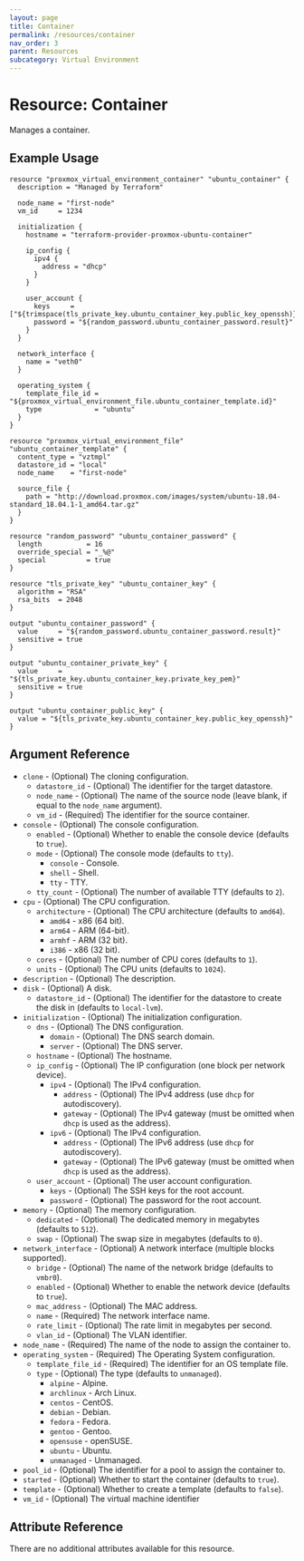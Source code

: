 ```yaml
---
layout: page
title: Container
permalink: /resources/container
nav_order: 3
parent: Resources
subcategory: Virtual Environment
---
```


# Resource: Container

Manages a container.

## Example Usage

```
resource "proxmox_virtual_environment_container" "ubuntu_container" {
  description = "Managed by Terraform"

  node_name = "first-node"
  vm_id     = 1234

  initialization {
    hostname = "terraform-provider-proxmox-ubuntu-container"

    ip_config {
      ipv4 {
        address = "dhcp"
      }
    }

    user_account {
      keys     = ["${trimspace(tls_private_key.ubuntu_container_key.public_key_openssh)}"]
      password = "${random_password.ubuntu_container_password.result}"
    }
  }

  network_interface {
    name = "veth0"
  }

  operating_system {
    template_file_id = "${proxmox_virtual_environment_file.ubuntu_container_template.id}"
    type             = "ubuntu"
  }
}

resource "proxmox_virtual_environment_file" "ubuntu_container_template" {
  content_type = "vztmpl"
  datastore_id = "local"
  node_name    = "first-node"

  source_file {
    path = "http://download.proxmox.com/images/system/ubuntu-18.04-standard_18.04.1-1_amd64.tar.gz"
  }
}

resource "random_password" "ubuntu_container_password" {
  length           = 16
  override_special = "_%@"
  special          = true
}

resource "tls_private_key" "ubuntu_container_key" {
  algorithm = "RSA"
  rsa_bits  = 2048
}

output "ubuntu_container_password" {
  value     = "${random_password.ubuntu_container_password.result}"
  sensitive = true
}

output "ubuntu_container_private_key" {
  value     = "${tls_private_key.ubuntu_container_key.private_key_pem}"
  sensitive = true
}

output "ubuntu_container_public_key" {
  value = "${tls_private_key.ubuntu_container_key.public_key_openssh}"
}
```

## Argument Reference

* `clone` - (Optional) The cloning configuration.
    * `datastore_id` - (Optional) The identifier for the target datastore.
    * `node_name` - (Optional) The name of the source node (leave blank, if equal to the `node_name` argument).
    * `vm_id` - (Required) The identifier for the source container.
* `console` - (Optional) The console configuration.
    * `enabled` - (Optional) Whether to enable the console device (defaults to `true`).
    * `mode` - (Optional) The console mode (defaults to `tty`).
        * `console` - Console.
        * `shell` - Shell.
        * `tty` - TTY.
    * `tty_count` - (Optional) The number of available TTY (defaults to `2`).
* `cpu` - (Optional) The CPU configuration.
    * `architecture` - (Optional) The CPU architecture (defaults to `amd64`).
        * `amd64` - x86 (64 bit).
        * `arm64` - ARM (64-bit).
        * `armhf` - ARM (32 bit).
        * `i386` - x86 (32 bit).
    * `cores` - (Optional) The number of CPU cores (defaults to `1`).
    * `units` - (Optional) The CPU units (defaults to `1024`).
* `description` - (Optional) The description.
* `disk` - (Optional) A disk.
    * `datastore_id` - (Optional) The identifier for the datastore to create the disk in (defaults to `local-lvm`).
* `initialization` - (Optional) The initialization configuration.
    * `dns` - (Optional) The DNS configuration.
        * `domain` - (Optional) The DNS search domain.
        * `server` - (Optional) The DNS server.
    * `hostname` - (Optional) The hostname.
    * `ip_config` - (Optional) The IP configuration (one block per network device).
        * `ipv4` - (Optional) The IPv4 configuration.
            * `address` - (Optional) The IPv4 address (use `dhcp` for autodiscovery).
            * `gateway` - (Optional) The IPv4 gateway (must be omitted when `dhcp` is used as the address).
        * `ipv6` - (Optional) The IPv4 configuration.
            * `address` - (Optional) The IPv6 address (use `dhcp` for autodiscovery).
            * `gateway` - (Optional) The IPv6 gateway (must be omitted when `dhcp` is used as the address).
    * `user_account` - (Optional) The user account configuration.
        * `keys` - (Optional) The SSH keys for the root account.
        * `password` - (Optional) The password for the root account.
* `memory` - (Optional) The memory configuration.
    * `dedicated` - (Optional) The dedicated memory in megabytes (defaults to `512`).
    * `swap` - (Optional) The swap size in megabytes (defaults to `0`).
* `network_interface` - (Optional) A network interface (multiple blocks supported).
    * `bridge` - (Optional) The name of the network bridge (defaults to `vmbr0`).
    * `enabled` - (Optional) Whether to enable the network device (defaults to `true`).
    * `mac_address` - (Optional) The MAC address.
    * `name` - (Required) The network interface name.
    * `rate_limit` - (Optional) The rate limit in megabytes per second.
    * `vlan_id` - (Optional) The VLAN identifier.
* `node_name` - (Required) The name of the node to assign the container to.
* `operating_system` - (Required) The Operating System configuration.
    * `template_file_id` - (Required) The identifier for an OS template file.
    * `type` - (Optional) The type (defaults to `unmanaged`).
        * `alpine` - Alpine.
        * `archlinux` - Arch Linux.
        * `centos` - CentOS.
        * `debian` - Debian.
        * `fedora` - Fedora.
        * `gentoo` - Gentoo.
        * `opensuse` - openSUSE.
        * `ubuntu` - Ubuntu.
        * `unmanaged` - Unmanaged.
* `pool_id` - (Optional) The identifier for a pool to assign the container to.
* `started` - (Optional) Whether to start the container (defaults to `true`).
* `template` - (Optional) Whether to create a template (defaults to `false`).
* `vm_id` - (Optional) The virtual machine identifier

## Attribute Reference

There are no additional attributes available for this resource.
